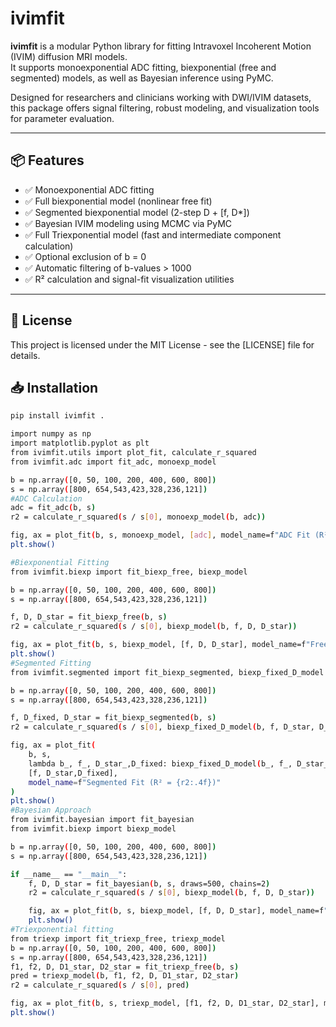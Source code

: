 # ivimfit

**ivimfit** is a modular Python library for fitting Intravoxel Incoherent Motion (IVIM) diffusion MRI models.  
It supports monoexponential ADC fitting, biexponential (free and segmented) models, as well as Bayesian inference using PyMC.

Designed for researchers and clinicians working with DWI/IVIM datasets, this package offers signal filtering, robust modeling, and visualization tools for parameter evaluation.

---

## 📦 Features

- ✅ Monoexponential ADC fitting
- ✅ Full biexponential model (nonlinear free fit)
- ✅ Segmented biexponential model (2-step D + [f, D*])
- ✅ Bayesian IVIM modeling using MCMC via PyMC
- ✅ Full Triexponential model (fast and intermediate component calculation)
- ✅ Optional exclusion of b = 0
- ✅ Automatic filtering of b-values > 1000
- ✅ R² calculation and signal-fit visualization utilities

---
## 🧳 License

This project is licensed under the MIT License - see the [LICENSE] file for details.

## 📥 Installation



```bash
pip install ivimfit .

import numpy as np
import matplotlib.pyplot as plt
from ivimfit.utils import plot_fit, calculate_r_squared
from ivimfit.adc import fit_adc, monoexp_model

b = np.array([0, 50, 100, 200, 400, 600, 800])
s = np.array([800, 654,543,423,328,236,121])
#ADC Calculation
adc = fit_adc(b, s)
r2 = calculate_r_squared(s / s[0], monoexp_model(b, adc))

fig, ax = plot_fit(b, s, monoexp_model, [adc], model_name=f"ADC Fit (R² = {r2:.4f})")
plt.show()

#Biexponential Fitting
from ivimfit.biexp import fit_biexp_free, biexp_model

b = np.array([0, 50, 100, 200, 400, 600, 800])
s = np.array([800, 654,543,423,328,236,121])

f, D, D_star = fit_biexp_free(b, s)
r2 = calculate_r_squared(s / s[0], biexp_model(b, f, D, D_star))

fig, ax = plot_fit(b, s, biexp_model, [f, D, D_star], model_name=f"Free Fit (R² = {r2:.4f})")
plt.show()
#Segmented Fitting
from ivimfit.segmented import fit_biexp_segmented, biexp_fixed_D_model

b = np.array([0, 50, 100, 200, 400, 600, 800])
s = np.array([800, 654,543,423,328,236,121])

f, D_fixed, D_star = fit_biexp_segmented(b, s)
r2 = calculate_r_squared(s / s[0], biexp_fixed_D_model(b, f, D_star, D_fixed))

fig, ax = plot_fit(
    b, s,
    lambda b_, f_, D_star_,D_fixed: biexp_fixed_D_model(b_, f_, D_star_, D_fixed),
    [f, D_star,D_fixed],
    model_name=f"Segmented Fit (R² = {r2:.4f})"
)
plt.show()
#Bayesian Approach
from ivimfit.bayesian import fit_bayesian
from ivimfit.biexp import biexp_model

b = np.array([0, 50, 100, 200, 400, 600, 800])
s = np.array([800, 654,543,423,328,236,121])

if __name__ == "__main__":
    f, D, D_star = fit_bayesian(b, s, draws=500, chains=2)
    r2 = calculate_r_squared(s / s[0], biexp_model(b, f, D, D_star))

    fig, ax = plot_fit(b, s, biexp_model, [f, D, D_star], model_name=f"Bayesian Fit (R² = {r2:.4f})")
    plt.show()
#Triexponential fitting
from triexp import fit_triexp_free, triexp_model
b = np.array([0, 50, 100, 200, 400, 600, 800])
s = np.array([800, 654,543,423,328,236,121])
f1, f2, D, D1_star, D2_star = fit_triexp_free(b, s)
pred = triexp_model(b, f1, f2, D, D1_star, D2_star)
r2 = calculate_r_squared(s / s[0], pred)

fig, ax = plot_fit(b, s, triexp_model, [f1, f2, D, D1_star, D2_star], model_name=f"Tri-exponential Fit (R² = {r2:.4f})")
plt.show()




